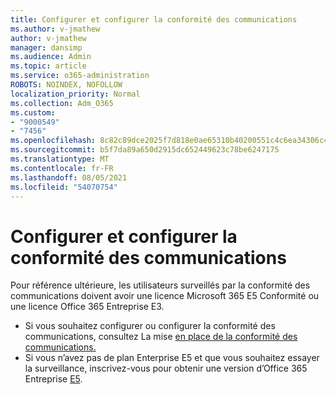 ```yaml
---
title: Configurer et configurer la conformité des communications
ms.author: v-jmathew
author: v-jmathew
manager: dansimp
ms.audience: Admin
ms.topic: article
ms.service: o365-administration
ROBOTS: NOINDEX, NOFOLLOW
localization_priority: Normal
ms.collection: Adm_O365
ms.custom:
- "9000549"
- "7456"
ms.openlocfilehash: 8c82c89dce2025f7d818e0ae65310b40200551c4c6ea34306c4104dc8557efcf
ms.sourcegitcommit: b5f7da89a650d2915dc652449623c78be6247175
ms.translationtype: MT
ms.contentlocale: fr-FR
ms.lasthandoff: 08/05/2021
ms.locfileid: "54070754"
---
```

# <a name="set-up-and-configure-communication-compliance"></a>Configurer et configurer la conformité des communications

Pour référence ultérieure, les utilisateurs surveillés par la conformité des communications doivent avoir une licence Microsoft 365 E5 Conformité ou une licence Office 365 Entreprise E3.

* Si vous souhaitez configurer ou configurer la conformité des communications, consultez La mise [en place de la conformité des communications.](https://go.microsoft.com/fwlink/?linkid=2111549)
* Si vous n’avez pas de plan Enterprise E5 et que vous souhaitez essayer la surveillance, inscrivez-vous pour obtenir une version d’Office 365 Entreprise [E5](https://go.microsoft.com/fwlink/p/?LinkID=698279).
